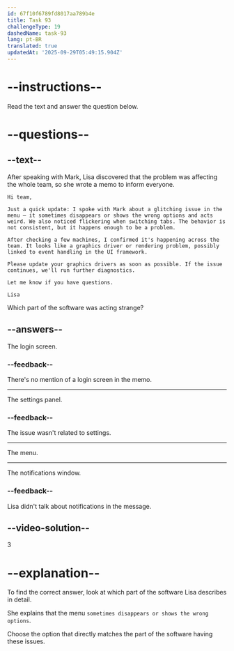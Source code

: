 ```yaml
---
id: 67f10f6789fd8017aa789b4e
title: Task 93
challengeType: 19
dashedName: task-93
lang: pt-BR
translated: true
updatedAt: '2025-09-29T05:49:15.904Z'
---
```


<!-- READING -->

# --instructions--

Read the text and answer the question below.

# --questions--

## --text--

After speaking with Mark, Lisa discovered that the problem was affecting the whole team, so she wrote a memo to inform everyone.

`Hi team,`

`Just a quick update: I spoke with Mark about a glitching issue in the menu — it sometimes disappears or shows the wrong options and acts weird. We also noticed flickering when switching tabs. The behavior is not consistent, but it happens enough to be a problem.`

`After checking a few machines, I confirmed it's happening across the team. It looks like a graphics driver or rendering problem, possibly linked to event handling in the UI framework.`

`Please update your graphics drivers as soon as possible. If the issue continues, we'll run further diagnostics.`

`Let me know if you have questions.`

`Lisa`

Which part of the software was acting strange?

## --answers--

The login screen.

### --feedback--

There's no mention of a login screen in the memo.

---

The settings panel.

### --feedback--

The issue wasn't related to settings.

---

The menu.

---

The notifications window.

### --feedback--

Lisa didn't talk about notifications in the message.

## --video-solution--

3

# --explanation--

To find the correct answer, look at which part of the software Lisa describes in detail.

She explains that the menu `sometimes disappears or shows the wrong options`.

Choose the option that directly matches the part of the software having these issues.

